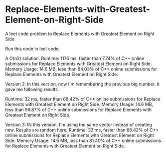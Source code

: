 # Replace-Elements-with-Greatest-Element-on-Right-Side
A leet code problem to Replace Elements with Greatest Element on Right Side

Run this code in leet code.

A O(n2) solution.
Runtime: 1176 ms, faster than 7.74% of C++ online submissions for Replace Elements with Greatest Element on Right Side.
Memory Usage: 14.6 MB, less than 84.03% of C++ online submissions for Replace Elements with Greatest Element on Right Side.

Version 2: In this version, now I'm remembering the previous big number. It gave me following results.

Runtime: 32 ms, faster than 68.42% of C++ online submissions for Replace Elements with Greatest Element on Right Side.
Memory Usage: 14.6 MB, less than 96.87% of C++ online submissions for Replace Elements with Greatest Element on Right Side.

Version 3: IN this version, I'm using the same vector instead of creating new. Results are random here.
Runtime: 32 ms, faster than 68.42% of C++ online submissions for Replace Elements with Greatest Element on Right Side.
Memory Usage: 14.6 MB, less than 81.40% of C++ online submissions for Replace Elements with Greatest Element on Right Side.
